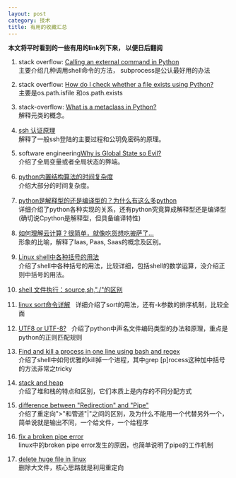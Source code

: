 ```yaml
---
layout: post
category: 技术
title: 有用的收藏汇总
---
```


**本文将平时看到的一些有用的link列下来， 以便日后翻阅**

1. stack overflow: [Calling an external command in Python](https://stackoverflow.com/questions/89228/calling-an-external-command-in-python)    
主要介绍几种调用shell命令的方法， subprocess是公认最好用的办法

2. stack overflow: [How do I check whether a file exists using Python?](https://stackoverflow.com/questions/82831/how-do-i-check-whether-a-file-exists-using-python)    
主要是os.path.isfile 和os.path.exists  

3. stack-overflow: [What is a metaclass in Python?](https://stackoverflow.com/questions/100003/what-is-a-metaclass-in-python)     
解释元类的概念。  

4. [ssh 认证原理](http://itindex.net/detail/48724-ssh-%E8%AE%A4%E8%AF%81-%E5%8E%9F%E7%90%86?utm_source=tuicool&utm_medium=referral)   
解释了一般ssh登陆的主要过程和公玥免密码的原理。

5. software engineering[Why is Global State so Evil?](https://softwareengineering.stackexchange.com/questions/148108/why-is-global-state-so-evil)    
介绍了全局变量或者全局状态的弊端。

6. [python内置结构算法的时间复杂度](https://www.douban.com/note/491584335/)    
介绍大部分的时间复杂度。

7. [python是解释型的还是编译型的？为什么有这么多python](http://www.oschina.net/translate/why-are-there-so-many-pythons)  
详细介绍了python各种实现的关系，还有python究竟算成解释型还是编译型(确切说Cpython是解释型，但具备编译特性)

8. [如何理解云计算？很简单，就像吃货想吃披萨了...](http://www.chinacloud.cn/show.aspx?id=19758&cid=18)  
形象的比喻，解释了Iaas, Paas, Saas的概念及区别。

9. [Linux shell中各种括号的用法](http://www.dwhd.org/20150708_211624.html)    
介绍了shell中各种括号的用法，比较详细，包括shell的数学运算，没介绍正则中括号的用法。

10. [shell 文件执行：source,sh,"./"的区别](https://www.cnblogs.com/pcat/p/5467188.html)

11. [linux sort命令详解](https://www.cnblogs.com/51linux/archive/2012/05/23/2515299.html)   
详细介绍了sort的用法，还有-k参数的排序机制，比较全面

12. [UTF8 or UTF-8?](https://stackoverflow.com/questions/41680533/is-coding-utf-8-also-a-comment-in-python?utm_medium=organic&utm_source=google_rich_qa&utm_campaign=google_rich_qa)   
介绍了python中声名文件编码类型的办法和原理，重点是python的正则匹配规则

13. [Find and kill a process in one line using bash and regex](https://stackoverflow.com/questions/3510673/find-and-kill-a-process-in-one-line-using-bash-and-regex)   
介绍了shell中如何优雅的kill掉一个进程，其中grep [p]rocess这种加中括号的方法非常之tricky

14. [stack and heap](https://stackoverflow.com/questions/79923/what-and-where-are-the-stack-and-heap)    
介绍了堆和栈的特点和区别，它们本质上是内存的不同分配方式

15. [difference between "Redirection" and "Pipe"](https://askubuntu.com/questions/172982/what-is-the-difference-between-redirection-and-pipe)  
介绍了重定向">"和管道"|"之间的区别，及为什么不能用一个代替另外一个，简单说就是输出不同，一个给文件，一个给程序  

16. [fix a broken pipe error](https://superuser.com/questions/554855/how-can-i-fix-a-broken-pipe-error)   
linux中的broken pipe error发生的原因，也简单说明了pipe的工作机制  

17. [delete huge file in linux](https://www.tecmint.com/empty-delete-file-content-linux/)   
删除大文件，核心思路就是利用重定向  

